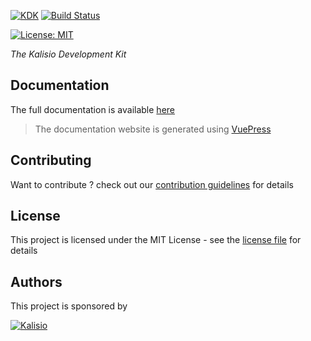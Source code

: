 [![KDK](https://s3.eu-central-1.amazonaws.com/kalisioscope/kdk/kdk-logo-black-512x168.png)](https://kalisio.github.io/kdk/)
[![Build Status](https://travis-ci.org/kalisio/kdk.png?branch=master)](https://travis-ci.org/kalisio/kdk)

[![License: MIT](https://img.shields.io/badge/License-MIT-yellow.svg)](https://opensource.org/licenses/MIT)

_The Kalisio Development Kit_

## Documentation

The full documentation is available [here](https://kalisio.github.io/kdk/)

> The documentation website is generated using [VuePress](https://vuepress.vuejs.org/)

## Contributing

Want to contribute ? check out our [contribution guidelines](https://kalisio.github.io/kdk/about/roadmap.html#contributing) for details

## License

This project is licensed under the MIT License - see the [license file](./LICENSE.md) for details

## Authors

This project is sponsored by 

[![Kalisio](https://s3.eu-central-1.amazonaws.com/kalisioscope/kalisio/kalisio-logo-black-256x84.png)](https://kalisio.com)
